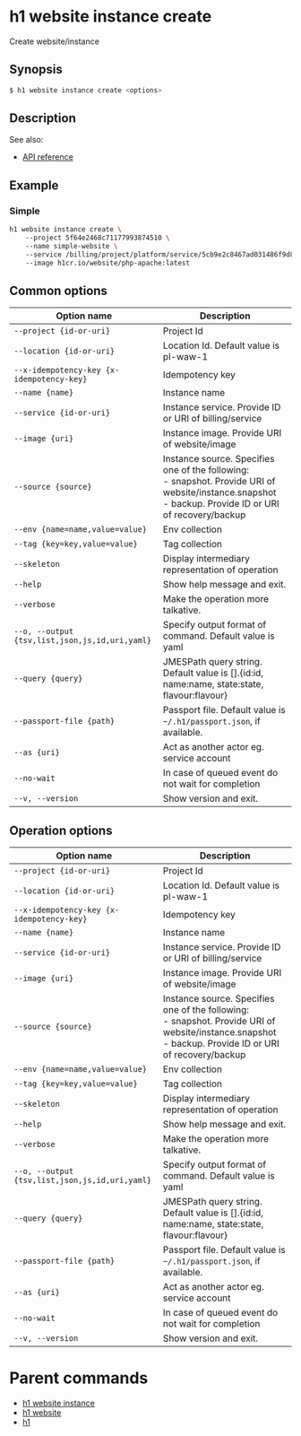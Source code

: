 
# h1 website instance create

Create website/instance

## Synopsis

```bash
$ h1 website instance create <options>
```

## Description

See also:

* [API reference](https://api.hyperone.com/v2/docs#operation/website_project_instance_create)

## Example


### Simple

```bash
h1 website instance create \ 
	--project 5f64e2468c71177993874510 \ 
	--name simple-website \ 
	--service /billing/project/platform/service/5cb9e2c8467ad031486f9d88 \ 
	--image h1cr.io/website/php-apache:latest
```

## Common options

| Option name                                        | Description                                                                                                                                                 |
| -------------------------------------------------- | ----------------------------------------------------------------------------------------------------------------------------------------------------------- |
| ```--project {id-or-uri}```                        | Project Id                                                                                                                                                  |
| ```--location {id-or-uri}```                       | Location Id. Default value is pl-waw-1                                                                                                                      |
| ```--x-idempotency-key {x-idempotency-key}```      | Idempotency key                                                                                                                                             |
| ```--name {name}```                                | Instance name                                                                                                                                               |
| ```--service {id-or-uri}```                        | Instance service. Provide ID or URI of billing/service                                                                                                      |
| ```--image {uri}```                                | Instance image. Provide URI of website/image                                                                                                                |
| ```--source {source}```                            | Instance source. Specifies one of the following: <br>- snapshot. Provide URI of website/instance.snapshot<br>- backup. Provide ID or URI of recovery/backup |
| ```--env {name=name,value=value}```                | Env collection                                                                                                                                              |
| ```--tag {key=key,value=value}```                  | Tag collection                                                                                                                                              |
| ```--skeleton```                                   | Display intermediary representation of operation                                                                                                            |
| ```--help```                                       | Show help message and exit.                                                                                                                                 |
| ```--verbose```                                    | Make the operation more talkative.                                                                                                                          |
| ```--o, --output {tsv,list,json,js,id,uri,yaml}``` | Specify output format of command. Default value is yaml                                                                                                     |
| ```--query {query}```                              | JMESPath query string. Default value is [].\{id:id, name:name, state:state, flavour:flavour\}                                                               |
| ```--passport-file {path}```                       | Passport file. Default value is ```~/.h1/passport.json```, if available.                                                                                    |
| ```--as {uri}```                                   | Act as another actor eg. service account                                                                                                                    |
| ```--no-wait```                                    | In case of queued event do not wait for completion                                                                                                          |
| ```--v, --version```                               | Show version and exit.                                                                                                                                      |

## Operation options

| Option name                                        | Description                                                                                                                                                 |
| -------------------------------------------------- | ----------------------------------------------------------------------------------------------------------------------------------------------------------- |
| ```--project {id-or-uri}```                        | Project Id                                                                                                                                                  |
| ```--location {id-or-uri}```                       | Location Id. Default value is pl-waw-1                                                                                                                      |
| ```--x-idempotency-key {x-idempotency-key}```      | Idempotency key                                                                                                                                             |
| ```--name {name}```                                | Instance name                                                                                                                                               |
| ```--service {id-or-uri}```                        | Instance service. Provide ID or URI of billing/service                                                                                                      |
| ```--image {uri}```                                | Instance image. Provide URI of website/image                                                                                                                |
| ```--source {source}```                            | Instance source. Specifies one of the following: <br>- snapshot. Provide URI of website/instance.snapshot<br>- backup. Provide ID or URI of recovery/backup |
| ```--env {name=name,value=value}```                | Env collection                                                                                                                                              |
| ```--tag {key=key,value=value}```                  | Tag collection                                                                                                                                              |
| ```--skeleton```                                   | Display intermediary representation of operation                                                                                                            |
| ```--help```                                       | Show help message and exit.                                                                                                                                 |
| ```--verbose```                                    | Make the operation more talkative.                                                                                                                          |
| ```--o, --output {tsv,list,json,js,id,uri,yaml}``` | Specify output format of command. Default value is yaml                                                                                                     |
| ```--query {query}```                              | JMESPath query string. Default value is [].\{id:id, name:name, state:state, flavour:flavour\}                                                               |
| ```--passport-file {path}```                       | Passport file. Default value is ```~/.h1/passport.json```, if available.                                                                                    |
| ```--as {uri}```                                   | Act as another actor eg. service account                                                                                                                    |
| ```--no-wait```                                    | In case of queued event do not wait for completion                                                                                                          |
| ```--v, --version```                               | Show version and exit.                                                                                                                                      |

# Parent commands

* [h1 website instance](./../README.md)
* [h1 website](./../../README.md)
* [h1](./../../../README.md)
